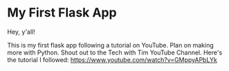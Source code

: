 # My First Flask App

Hey, y'all!

This is my first flask app following a tutorial on YouTube. Plan on making more with Python.
Shout out to the Tech with Tim YouTube Channel. 
Here's the tutorial I followed: https://www.youtube.com/watch?v=GMppyAPbLYk

